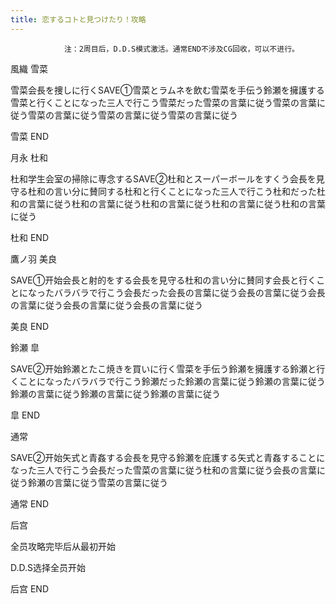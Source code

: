 ```yaml
---
title: 恋するコトと見つけたり！攻略
---
```


                注：2周目后，D.D.S模式激活。通常END不涉及CG回收，可以不进行。

風織 雪菜

雪菜会長を捜しに行くSAVE①雪菜とラムネを飲む雪菜を手伝う鈴瀬を擁護する雪菜と行くことになった三人で行こう雪菜だった雪菜の言葉に従う雪菜の言葉に従う雪菜の言葉に従う雪菜の言葉に従う雪菜の言葉に従う

雪菜 END

月永 杜和

杜和学生会室の掃除に専念するSAVE②杜和とスーパーボールをすくう会長を見守る杜和の言い分に賛同する杜和と行くことになった三人で行こう杜和だった杜和の言葉に従う杜和の言葉に従う杜和の言葉に従う杜和の言葉に従う杜和の言葉に従う

杜和 END

鷹ノ羽 美良

SAVE①开始会長と射的をする会長を見守る杜和の言い分に賛同す会長と行くことになったバラバラで行こう会長だった会長の言葉に従う会長の言葉に従う会長の言葉に従う会長の言葉に従う会長の言葉に従う

美良 END

鈴瀬 皐

SAVE②开始鈴瀬とたこ焼きを買いに行く雪菜を手伝う鈴瀬を擁護する鈴瀬と行くことになったバラバラで行こう鈴瀬だった鈴瀬の言葉に従う鈴瀬の言葉に従う鈴瀬の言葉に従う鈴瀬の言葉に従う鈴瀬の言葉に従う

皐 END

通常

SAVE②开始矢式と青姦する会長を見守る鈴瀬を庇護する矢式と青姦することになった三人で行こう会長だった雪菜の言葉に従う杜和の言葉に従う会長の言葉に従う鈴瀬の言葉に従う雪菜の言葉に従う

通常 END

后宫

全员攻略完毕后从最初开始

D.D.S选择全员开始

后宫 END
              
